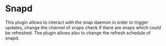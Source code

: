# Snapd

This plugin allows to interact with the snap daemon in order to trigger updates, change the channel of snaps check if there are snaps which could be refreshed. 
The plugin allows also to change the refresh schedule of snapd.
